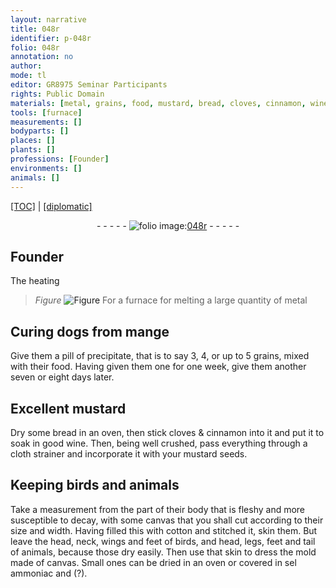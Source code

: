 ```yaml
---
layout: narrative
title: 048r
identifier: p-048r
folio: 048r
annotation: no
author:
mode: tl
editor: GR8975 Seminar Participants
rights: Public Domain
materials: [metal, grains, food, mustard, bread, cloves, cinnamon, wine, cloth, mustard seeds, canvas, cotton, skin, sel ammoniac, (?)]
tools: [furnace]
measurements: []
bodyparts: []
places: []
plants: []
professions: [Founder]
environments: []
animals: []
---
```


<p><a href="{{ site.baseurl }}/translation/">[TOC]</a> | <a href="{{ site.baseurl }}/texts/p-048r_tc/" target="_blank">[diplomatic]</a></p><div class="folio" align="center">- - - - - <a href="http://gallica.bnf.fr/ark:/12148/btv1b10500001g/f101.image" target="_blank"><img src="https://cu-mkp.github.io/2017-workshop-edition/assets/photo-icon.png" alt="folio image: " style="display:inline-block; margin-bottom:-3px;"/>048r</a> - - - - - </div>  
  

## <span class="pro">Founder</span>

 
The heating<br/> 
> *Figure*
> <a href="https://drive.google.com/open?id=0B9-oNrvWdlO5YXhXTUJpMk44eTQ" target="_blank"><img src="https://cu-mkp.github.io/GR8975-edition/assets/photo-icon.png" alt="Figure" style="display:inline-block; margin-bottom:-3px;"/></a>
 For a <span class="tl">furnace</span> for melting a large quantity of <span class="m">metal</span>
 
 
  

## Curing dogs from mange

 
Give them a pill of precipitate, that is to say 3, 4, or up to 5 <span class="m">grains</span>, mixed with their <span class="m">food</span>. Having given them one for one week, give them another seven or eight days later.
 
 
  

## Excellent <span class="m">mustard</span>

 
Dry some <span class="m">bread</span> in an oven, then stick <span class="m">cloves</span> & <span class="m">cinnamon</span> into it and put it to soak in good <span class="m">wine</span>. Then, being well crushed, pass everything through a <span class="m">cloth</span> strainer and incorporate it with your <span class="m">mustard seeds</span>.
 
 
  

## Keeping birds and animals

 
Take a measurement from <span class="x">the part of</span> their body that is fleshy and more susceptible to decay, with some <span class="m">canvas</span> that you shall cut according to their size and width. Having filled this with <span class="m">cotton</span> and stitched it, skin them. But leave the head, neck, wings and feet of birds, and head, legs, feet and tail of animals, because those dry easily. Then use that <span class="m">skin</span> to dress the mold made of <span class="m">canvas</span>. Small ones can be dried in an oven or covered in <span class="m">sel ammoniac</span> and <span class="m">(?)</span>.
 
